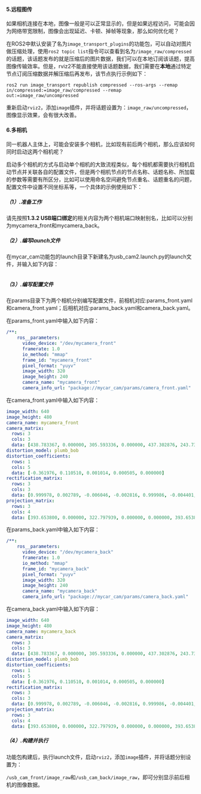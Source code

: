 #### 5.远程图传

如果相机连接在本地，图像一般是可以正常显示的，但是如果远程访问，可能会因为网络带宽限制，图像会出现延迟、卡顿、掉帧等现象，那么如何优化呢？

在ROS2中默认安装了名为`image_transport_plugins`的功能包，可以自动对图片做压缩处理，使用`ros2 topic list`指令可以查看到名为`/image_raw/compressed`的话题，该话题发布的就是压缩后的图片数据，我们可以在本地订阅该话题，提高图像传输效率。但是，rviz2不能直接使用该话题数据，我们需要在**本地**通过特定节点订阅压缩数据并解压缩后再发布，该节点执行示例如下：

```
ros2 run image_transport republish compressed --ros-args --remap in/compressed:=image_raw/compressed --remap out:=image_raw/uncompressed
```

重新启动`rviz2`，添加`image`插件，并将话题设置为：`image_raw/uncompressed`，图像显示效果，会有很大改善。

#### 6.多相机

同一机器人主体上，可能会安装多个相机，比如现有前后两个相机，那么应该如何同时启动这两个相机呢？

启动多个相机的方式与启动单个相机的大致流程类似，每个相机都需要执行相机启动节点并关联各自的配置文件，但是两个相机节点的节点名称、话题名称、所加载的参数等需要有所区分，比如可以使用命名空间避免节点重名、话题重名的问题，配置文件中设置不同坐标系等，一个具体的示例使用如下：

##### （1）.准备工作

请先按照**1.3.2 USB端口绑定**的相关内容为两个相机端口映射别名，比如可以分别为mycamera\_front和mycamera\_back。

##### （2）.编写launch文件

在mycar\_cam功能包的launch目录下新建名为usb\_cam2.launch.py的launch文件，并输入如下内容：

```py

```

##### （3）.编写配置文件

在params目录下为两个相机分别编写配置文件，前相机对应:params\_front.yaml和camera\_front.yaml；后相机对应:params\_back.yaml和camera\_back.yaml。

在params\_front.yaml中输入如下内容：

```yaml
/**:
    ros__parameters:
      video_device: "/dev/mycamera_front"
      framerate: 1.0
      io_method: "mmap"
      frame_id: "mycamera_front"
      pixel_format: "yuyv"
      image_width: 320
      image_height: 240
      camera_name: "mycamera_front"
      camera_info_url: "package://mycar_cam/params/camera_front.yaml"
```

在camera\_front.yaml中输入如下内容：

```yaml
image_width: 640
image_height: 480
camera_name: mycamera_front
camera_matrix:
  rows: 3
  cols: 3
  data: [438.783367, 0.000000, 305.593336, 0.000000, 437.302876, 243.738352, 0.000000, 0.000000, 1.000000]
distortion_model: plumb_bob
distortion_coefficients:
  rows: 1
  cols: 5
  data: [-0.361976, 0.110510, 0.001014, 0.000505, 0.000000]
rectification_matrix:
  rows: 3
  cols: 3
  data: [0.999978, 0.002789, -0.006046, -0.002816, 0.999986, -0.004401, 0.006034, 0.004417, 0.999972]
projection_matrix:
  rows: 3
  cols: 4
  data: [393.653800, 0.000000, 322.797939, 0.000000, 0.000000, 393.653800, 241.090902, 0.000000, 0.000000, 0.000000, 1.000000, 0.000000]
```

在params\_back.yaml中输入如下内容：

```yaml
/**:
    ros__parameters:
      video_device: "/dev/mycamera_back"
      framerate: 1.0
      io_method: "mmap"
      frame_id: "mycamera_back"
      pixel_format: "yuyv"
      image_width: 320
      image_height: 240
      camera_name: "mycamera_back"
      camera_info_url: "package://mycar_cam/params/camera_back.yaml"
```

在camera\_back.yaml中输入如下内容：

```yaml
image_width: 640
image_height: 480
camera_name: mycamera_back
camera_matrix:
  rows: 3
  cols: 3
  data: [438.783367, 0.000000, 305.593336, 0.000000, 437.302876, 243.738352, 0.000000, 0.000000, 1.000000]
distortion_model: plumb_bob
distortion_coefficients:
  rows: 1
  cols: 5
  data: [-0.361976, 0.110510, 0.001014, 0.000505, 0.000000]
rectification_matrix:
  rows: 3
  cols: 3
  data: [0.999978, 0.002789, -0.006046, -0.002816, 0.999986, -0.004401, 0.006034, 0.004417, 0.999972]
projection_matrix:
  rows: 3
  cols: 4
  data: [393.653800, 0.000000, 322.797939, 0.000000, 0.000000, 393.653800, 241.090902, 0.000000, 0.000000, 0.000000, 1.000000, 0.000000]
```

##### （4）.构建并执行

功能包构建后，执行launch文件，启动`rviz2`，添加`image`插件，并将话题分别设置为：

`/usb_cam_front/image_raw`和`/usb_cam_back/image_raw`，即可分别显示前后相机的图像数据。

